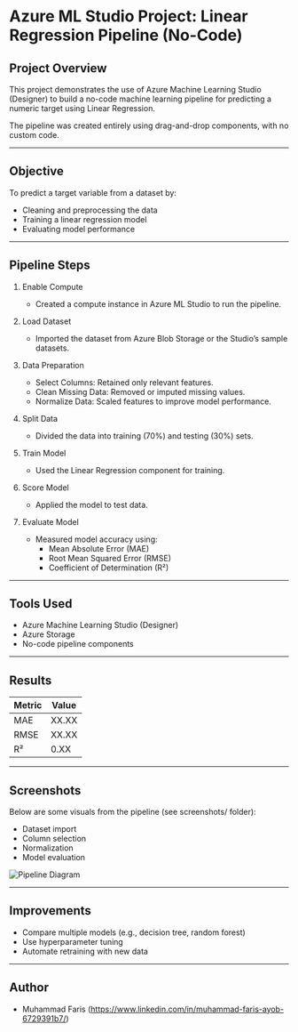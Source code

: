 # Azure ML Studio Project: Linear Regression Pipeline (No-Code)

## Project Overview

This project demonstrates the use of Azure Machine Learning Studio (Designer) to build a no-code machine learning pipeline for predicting a numeric target using Linear Regression.

The pipeline was created entirely using drag-and-drop components, with no custom code.

---

## Objective

To predict a target variable from a dataset by:
- Cleaning and preprocessing the data
- Training a linear regression model
- Evaluating model performance

---

## Pipeline Steps

1. Enable Compute
   - Created a compute instance in Azure ML Studio to run the pipeline.

2. Load Dataset
   - Imported the dataset from Azure Blob Storage or the Studio’s sample datasets.

3. Data Preparation
   - Select Columns: Retained only relevant features.
   - Clean Missing Data: Removed or imputed missing values.
   - Normalize Data: Scaled features to improve model performance.

4. Split Data
   - Divided the data into training (70%) and testing (30%) sets.

5. Train Model
   - Used the Linear Regression component for training.

6. Score Model
   - Applied the model to test data.

7. Evaluate Model
   - Measured model accuracy using:
     - Mean Absolute Error (MAE)
     - Root Mean Squared Error (RMSE)
     - Coefficient of Determination (R²)

---

## Tools Used

- Azure Machine Learning Studio (Designer)
- Azure Storage
- No-code pipeline components

---

## Results

| Metric | Value |
|--------|-------|
| MAE    | XX.XX |
| RMSE   | XX.XX |
| R²     | 0.XX  |

---

## Screenshots

Below are some visuals from the pipeline (see screenshots/ folder):

- Dataset import
- Column selection
- Normalization
- Model evaluation

![Pipeline Diagram](screenshots/pipeline_diagram.png)

---

## Improvements

- Compare multiple models (e.g., decision tree, random forest)
- Use hyperparameter tuning
- Automate retraining with new data

---

## Author

- Muhammad Faris (https://www.linkedin.com/in/muhammad-faris-ayob-6729391b7/)
